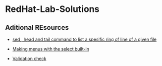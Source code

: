# RedHat-Lab-Solutions


## Aditional REsources


- [sed , head and tail command to list a spesific ring of line of a given file](https://linuxhandbook.com/display-specific-lines/)


- [Making menus with the select built-in](https://tldp.org/LDP/Bash-Beginners-Guide/html/sect_09_06.html)


- [Validation check ](https://stackoverflow.com/questions/18282929/how-to-validate-filename-in-bash-script)
